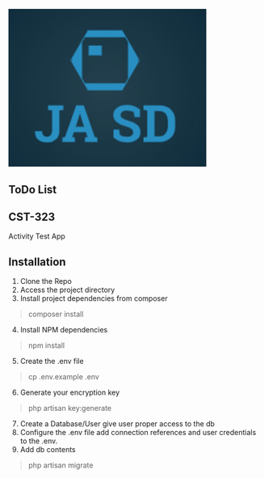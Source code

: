 <p align="left"><a href="" target="_blank"><img src="https://github.com/lljakll/jasode/blob/c20ddbc90780d907be2c14efe12fd9b253ab5d8c/ja-sd.png" width="392"></a></p>

## ToDo List

## CST-323

Activity Test App

## Installation

1. Clone the Repo
2. Access the project directory
3. Install project dependencies from composer
>composer install
4. Install NPM dependencies
>npm install
5. Create the .env file
>cp .env.example .env
6. Generate your encryption key
>php artisan key:generate
7. Create a Database/User
give user proper access to the db
9. Configure the .env file
add connection references and user credentials to the .env.
10.  Add db contents
>php artisan migrate
